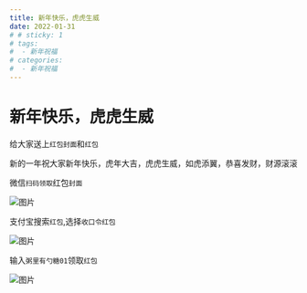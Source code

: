 ```yaml
---
title: 新年快乐，虎虎生威
date: 2022-01-31
# # sticky: 1
# tags:
#  - 新年祝福
# categories:
#  - 新年祝福
---
```

# 新年快乐，虎虎生威

给大家送上`红包封面`和`红包`

新的一年祝大家新年快乐，虎年大吉，虎虎生威，如虎添翼，恭喜发财，财源滚滚

微信`扫码领取`红包`封面`

![图片](https://img.cdn.sugarat.top/mdImg/MTY0MzYzMTQ2MjY5OQ==643631462699)

支付宝搜索`红包`,选择`收口令红包`

![图片](https://img.cdn.sugarat.top/mdImg/MTY0MzYzMTg5MDgzNA==643631890834)

输入`粥里有勺糖01`领取`红包`

![图片](https://img.cdn.sugarat.top/mdImg/MTY0MzcyMDEyMzQyMw==643720123423)

